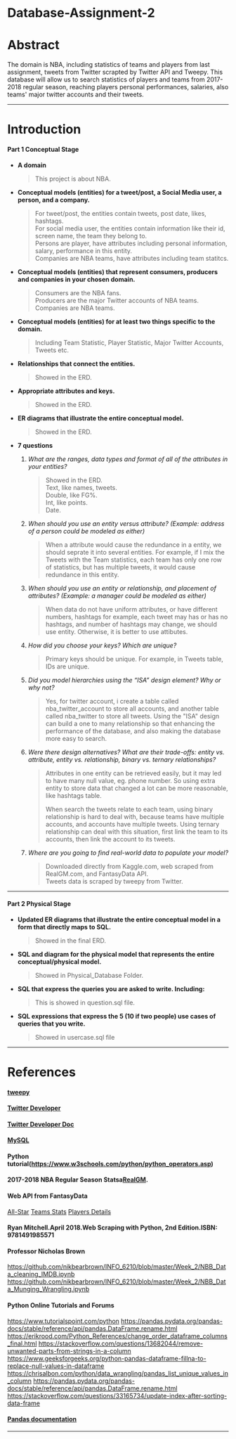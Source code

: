 # Database-Assignment-2
# Abstract
The domain is NBA, including statistics of teams and players from last assignment, tweets from Twitter scrapted by Twitter API and Tweepy.
This database will allow us to search statistics of players and teams from 2017-2018 regular season, reaching players personal performances, salaries, also teams' major twitter accounts and their tweets.

* * *

# Introduction


#### Part 1 Conceptual Stage

- **A domain**<br/>
  >This project is about NBA.

- **Conceptual models (entities) for a tweet/post, a Social Media user, a person, and a company.** <br/>
  >For tweet/post, the entities contain tweets, post date, likes, hashtags.<br/> 
  >For social media user, the entities contain information like their id, screen name, the team they belong to.<br/>
  >Persons are player, have attributes including personal information, salary, performance in this entity.<br/>
  >Companies are NBA teams, have attributes including team statitcs.<br/>


- **Conceptual models (entities) that represent consumers, producers and companies in your chosen domain.** <br/>
  >Consumers are the NBA fans.<br/>
  >Producers are the major Twitter accounts of NBA teams.<br/>
  >Companies are NBA teams.<br/>

- **Conceptual models (entities) for at least two things specific to the domain.**<br/>
  >Including Team Statistic, Player Statistic, Major Twitter Accounts, Tweets etc.

- **Relationships that connect the entities.**<br/>

    >Showed in the ERD.

- **Appropriate attributes and keys.**

    >Showed in the ERD.

- **ER diagrams that illustrate the entire conceptual model.**<br/>
    >Showed in the ERD.

- **7 questions**<br/>

    1. *What are the ranges, data types and format of all of the attributes in your entities?*<br/>
        >Showed in the ERD.<br/>
        Text, like names, tweets.<br/>
        Double, like FG%.<br/>
        Int, like points.<br/>
        Date.
        

    2. *When should you use an entity versus attribute? (Example: address of a person could be
        modeled as either)*<br/>
        >When a attribute would cause the redundance in a entity, we should seprate it into several entities.
        For example, if I mix the Tweets with the Team statistics, each team has only one row of statistics, but has multiple tweets, it would cause redundance in this entity.

    3. *When should you use an entity or relationship, and placement of attributes? (Example: a
        manager could be modeled as either)*<br/>
        >When data do not have uniform attributes, or have different numbers, hashtags for example, each tweet may has or has no hashtags, and number of hashtags may change, we should use entity. Otherwise, it is better to use attibutes.

    4. *How did you choose your keys? Which are unique?*<br/>
        >Primary keys should be unique. For example, in Tweets table, IDs are unique.

    5. *Did you model hierarchies using the “ISA” design element? Why or why not?*<br/>
        >Yes, for twitter account, i create a table called nba_twitter_account to store all accounts, and another table called nba_twitter to store all tweets. Using the "ISA" design can build a one to many relationship so that enhancing the performance of the database, and also making the database more easy to search.

    6. *Were there design alternatives? What are their trade-offs: entity vs. attribute, entity vs.
        relationship, binary vs. ternary relationships?*<br/>

        >Attributes in one entity can be retrieved easily, but it may led to have many null value, eg. phone number.
         So using extra entity to store data that changed a lot can be more reasonable, like hashtags table.
        >
        >When search the tweets relate to each team, using binary relationship is hard to deal with, because teams have multiple accounts, and accounts have multiple tweets. Using ternary relationship can deal with this situation, first link the team to its accounts, then link the account to its tweets.<br/>

    7. *Where are you going to find real-world data to populate your model?*<br/>
        > Downloaded directly from Kaggle.com, web scraped from RealGM.com, and FantasyData API.<br/>
          Tweets data is scraped by tweepy from Twitter.


* * *


#### Part 2 Physical Stage

- **Updated ER diagrams that illustrate the entire conceptual model in a form that directly maps to SQL.** <br/>
  >Showed in the final ERD.

- **SQL and diagram for the physical model that represents the entire conceptual/physical model.**<br/>
  >Showed in Physical_Database Folder.

- **SQL that express the queries you are asked to write. Including:**<br/>
   > This is showed in question.sql file.
    


- **SQL expressions that express the 5 (10 if two people) use cases of queries that you write.**<br/>
  > Showed in usercase.sql file

 
* * *

# References
#### [tweepy](https://tweepy.readthedocs.io/)
#### [Twitter Developer](https://developer.twitter.com/en/docs)
#### [Twitter Developer Doc](https://developer.twitter.com/en/docs)<br/>
#### [MySQL](https://dev.mysql.com/doc/refman/8.0/en/load-data.html)
#### Python tutorial(https://www.w3schools.com/python/python_operators.asp)<br/>
#### 2017-2018 NBA Regular Season Statsa[RealGM](https://basketball.realgm.com/nba/stats/2018/Averages/All/points/All/desc/1/Regular_Season).
#### Web API from FantasyData

[All-Star](https://developer.fantasydata.com/docs/services/584f728a35491a16a4720f49/operations/5a70c9a135491a0ab00a814f) 
[Teams Stats](https://developer.fantasydata.com/docs/services/584f728a35491a16a4720f49/operations/584f728a35491a0d440a48f7) 
[Players Details](https://developer.fantasydata.com/docs/services/584f728a35491a16a4720f49/operations/584f728a35491a0d440a48e6)
#### Ryan Mitchell.April 2018.Web Scraping with Python, 2nd Edition.ISBN: 9781491985571

#### Professor Nicholas Brown
https://github.com/nikbearbrown/INFO_6210/blob/master/Week_2/NBB_Data_cleaning_IMDB.ipynb https://github.com/nikbearbrown/INFO_6210/blob/master/Week_2/NBB_Data_Munging_Wrangling.ipynb

#### Python Online Tutorials and Forums

https://www.tutorialspoint.com/python 
https://pandas.pydata.org/pandas-docs/stable/reference/api/pandas.DataFrame.rename.html 
https://erikrood.com/Python_References/change_order_dataframe_columns_final.html 
https://stackoverflow.com/questions/13682044/remove-unwanted-parts-from-strings-in-a-column 
https://www.geeksforgeeks.org/python-pandas-dataframe-fillna-to-replace-null-values-in-dataframe 
https://chrisalbon.com/python/data_wrangling/pandas_list_unique_values_in_column 
https://pandas.pydata.org/pandas-docs/stable/reference/api/pandas.DataFrame.rename.html 
https://stackoverflow.com/questions/33165734/update-index-after-sorting-data-frame
#### [Pandas documentation](https://pandas.pydata.org/pandas-docs/stable/index.html)

* * *

